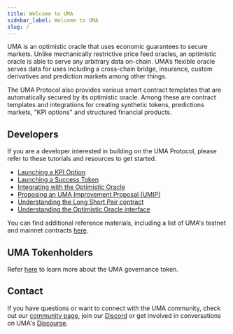 ```yaml
---
title: Welcome to UMA
sidebar_label: Welcome to UMA
slug: /
---
```

UMA is an optimistic oracle that uses economic guarantees to secure markets. Unlike mechanically restrictive price feed oracles, an optimistic oracle is able to serve any arbitrary data on-chain. UMA’s flexible oracle serves data for uses including a cross-chain bridge, insurance, custom derivatives and prediction markets among other things.
 
The UMA Protocol also provides various smart contract templates that are automatically secured by its optimistic oracle. Among these are contract templates and integrations for creating synthetic tokens, predictions markets, "KPI options" and structured financial products.

## Developers

If you are a developer interested in building on the UMA Protocol, please refer to these tutorials and resources to get started.
- [Launching a KPI Option](/kpi-options/summary)
- [Launching a Success Token](/success-tokens/summary)
- [Integrating with the Optimistic Oracle](/developers/optimistic-oracle-integration)
- [Proposing an UMA Improvement Proposal (UMIP)](/adding-price-id)
- [Understanding the Long Short Pair contract](/long-short-pair)
- [Understanding the Optimistic Oracle interface](/oracle/optimistic-oracle-interface)

You can find additional reference materials, including a list of UMA's testnet and mainnet contracts [here](dev-ref/addresses.md).

## UMA Tokenholders

Refer [here](uma-tokenholders/uma-holders.md) to learn more about the UMA governance token.  

## Contact 

If you have questions or want to connect with the UMA community, check out our [community page](community/community-overview), join our [Discord](https://discord.com/invite/jsb9XQJ) or get involved in conversations on UMA's [Discourse](https://discourse.umaproject.org).
